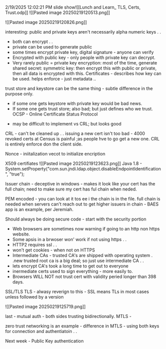 2/19/2025 12:02:21 PM
slide show![[Lunch and Learn_ TLS, Certs, Trust.odp]]
![[Pasted image 20250219120513.png]]

![[Pasted image 20250219120826.png]]

interesting:
public and private keys aren't necessarily alpha numeric keys . .
 - both can encrypt . .
 - private can be used to generate public
 - some times encrypt private key, digital signature - anyone can verify
 - Encrypted with public key - only people with private key can decrypt.
 - Very rarely public = private key encryption: most of the time, generate shared secret: symmetric key: then encrypt this with public or private, then all data is encrypted with this.
Certificates - describes how key can be used. helps enforce - just metadata  ..

trust store and keystore can be the same thing - subtle difference in the purpose only.
 - if some one gets keystore with private key would be bad news.
 - If some one gets trust store; also bad; but just defines who we trust.
OCSP - Online Certificate Status Protocol
* may be difficult to implement vs CRL; but looks good

CRL - can't be cleaned up . . issuing a new cert isn't too bad - 4000 revoked certs at Census is painful ;as people hve to go get a new one.
CRL is entirely enforce don the client side.

Nonce - iniitalization vecot to initialize encription

X509 certifiates
![[Pasted image 20250219123623.png]]
	Java 1.8 - System.setProperty("com.sun.jndi.ldap.object.disableEndpointIdentification", "true");

Issuer chain - deceptive in windows - makes it look like your cert has the full chain; need to make sure my cert has ful chain when neded.

PEM encoded - you can look at it tos ee i the chain is in the file.
full chain is needed when servers can't reach out to get higher issuers in chain - BAES app is an example, per Jeremiah.

Should always be doing secure code - start with the security portion
 - Web browsers are sometimes now warning if going to an http non https website.
 - Some apsis in a brwoser won' work if not using https . .
 - HTTP2 requires ssl . .
 - won't get cookies - when not on HTTPS
 - Intermediate CAs - trusted CA's are shipped with operating system . .new trusted root ca is a big deal; so just use intermediate CA . .
 - lets encrypt CA's took a long time to get out to everyone
 - inermediate certs used to sign everything - more easily to.
 - Browsers WILL NOT not trust cert with validity peried longer than 398 days.

SSL/TLS
TLS - alwasy reverign to this - SSL means TLs in most cases unless followed by a version

![[Pasted image 20250219125719.png]]

last - mutual auth - both sides trusting bidirectionally.
MTLS - 

zero trust networking  is an example - difference in MTLS - using both keys for connection and authentiatoin . .

Next week - Public Key authentication
